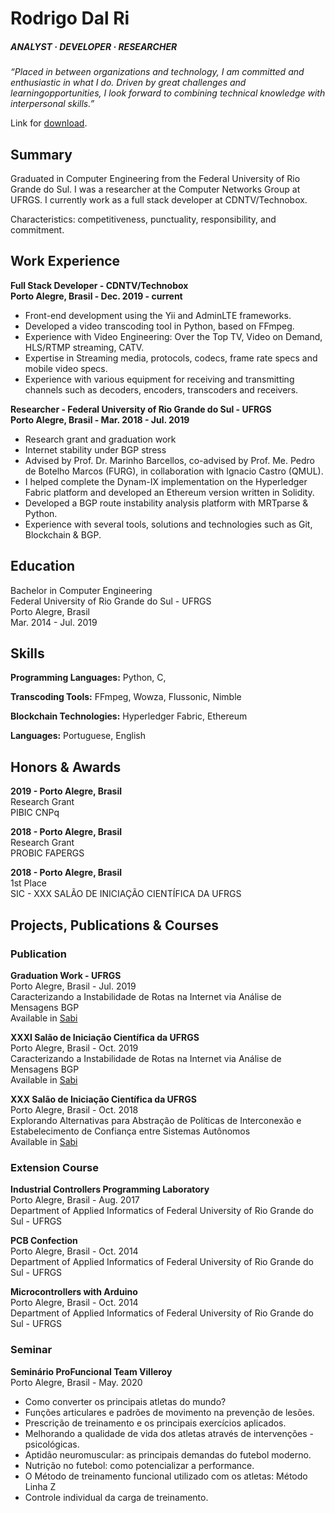 # Rodrigo Dal Ri
##### ANALYST · DEVELOPER · RESEARCHER

_“Placed in between organizations and technology, I am committed and enthusiastic in what I do. Driven by great challenges and learningopportunities, I look forward to combining technical knowledge with interpersonal skills.”_

Link for [download](assets/doc/resume.pdf).

## Summary

Graduated in Computer Engineering from the Federal University of Rio Grande do Sul. I was a researcher at the Computer Networks Group at UFRGS. I currently work as a full stack developer at CDNTV/Technobox.


Characteristics: competitiveness, punctuality, responsibility, and commitment.

## Work Experience

**Full Stack Developer - CDNTV/Technobox**  
**Porto Alegre, Brasil - Dec. 2019 - current**

- Front-end development using the Yii and AdminLTE frameworks.
- Developed a video transcoding tool in Python, based on FFmpeg.
- Experience with Video Engineering: Over the Top TV, Video on Demand, HLS/RTMP streaming, CATV.
- Expertise in Streaming media, protocols, codecs, frame rate specs and mobile video specs.
- Experience with various equipment for receiving and transmitting channels such as decoders, encoders, transcoders and receivers.


**Researcher - Federal University of Rio Grande do Sul - UFRGS**  
**Porto Alegre, Brasil - Mar. 2018 - Jul. 2019**

- Research grant and graduation work
- Internet stability under BGP stress
- Advised by Prof. Dr. Marinho Barcellos, co-advised by Prof. Me. Pedro de Botelho Marcos (FURG), in collaboration with Ignacio Castro (QMUL).
- I helped complete the Dynam-IX implementation on the Hyperledger Fabric platform and developed an Ethereum version written in Solidity.
- Developed a BGP route instability analysis platform with MRTparse \& Python.
- Experience with several tools, solutions and technologies such as Git, Blockchain \& BGP.


## Education

Bachelor in Computer Engineering  
Federal University of Rio Grande do Sul - UFRGS  
Porto Alegre, Brasil  
Mar. 2014 - Jul. 2019  

## Skills

**Programming Languages:** Python, C,

**Transcoding Tools:** FFmpeg, Wowza, Flussonic, Nimble

**Blockchain Technologies:** Hyperledger Fabric, Ethereum

**Languages:** Portuguese, English

## Honors & Awards

**2019 - Porto Alegre, Brasil**  
Research Grant  
PIBIC CNPq  

**2018 - Porto Alegre, Brasil**  
Research Grant  
PROBIC FAPERGS  

**2018 - Porto Alegre, Brasil**  
1st Place  
SIC - XXX SALÃO DE INICIAÇÃO CIENTÍFICA DA UFRGS  

## Projects, Publications & Courses

### Publication

**Graduation Work - UFRGS**  
Porto Alegre, Brasil - Jul. 2019  
Caracterizando a Instabilidade de Rotas na Internet via Análise de Mensagens BGP  
Available in [Sabi](http://hdl.handle.net/10183/198526)  

**XXXI Salão de Iniciação Científica da UFRGS**  
Porto Alegre, Brasil - Oct. 2019  
Caracterizando a Instabilidade de Rotas na Internet via Análise de Mensagens BGP  
Available in [Sabi](http://hdl.handle.net/10183/209065)  

**XXX Salão de Iniciação Científica da UFRGS**  
Porto Alegre, Brasil - Oct. 2018  
Explorando Alternativas para Abstração de Políticas de Interconexão e Estabelecimento de Confiança entre Sistemas Autônomos  
Available in [Sabi](http://hdl.handle.net/10183/191045)  

### Extension Course

**Industrial Controllers Programming Laboratory**  
Porto Alegre, Brasil - Aug. 2017  
Department of Applied Informatics of Federal University of Rio Grande do Sul - UFRGS  

**PCB Confection**  
Porto Alegre, Brasil - Oct. 2014  
Department of Applied Informatics of Federal University of Rio Grande do Sul - UFRGS  

**Microcontrollers with Arduino**  
Porto Alegre, Brasil - Oct. 2014  
Department of Applied Informatics of Federal University of Rio Grande do Sul - UFRGS  

### Seminar

**Seminário ProFuncional Team Villeroy**  
Porto Alegre, Brasil - May. 2020  
- Como converter os principais atletas do mundo?
- Funções articulares e padrões de movimento na prevenção de lesões.
- Prescrição de treinamento e os principais exercícios aplicados.
- Melhorando a qualidade de vida dos atletas através de intervenções - psicológicas.
- Aptidão neuromuscular: as principais demandas do futebol moderno.
- Nutrição no futebol: como potencializar a performance.
- O Método de treinamento funcional utilizado com os atletas: Método Linha Z
- Controle individual da carga de treinamento.